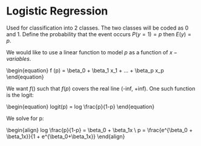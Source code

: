 # Logistic Regression
Used for classification into 2 classes. The two classes will be coded as 0 and 1.
Define the probability that the event occurs $P(y = 1) = p$  then $E(y) = p$.

We would like to use a linear function to model $p$ as a function of $x-variables$.

\begin{equation}
f (p) = \beta_0 + \beta_1 x_1 + ... + \beta_p x_p
\end{equation}

We want $f()$ such that $f(p)$ covers the real line (-inf, +inf). One such function is the logit:

\begin{equation}
logit(p) = log \frac{p}{1-p}
\end{equation}

We solve for p:

\begin{align}
log \frac{p}{1-p} = \beta_0 + \beta_1x \\
p = \frac{e^{\beta_0 + \beta_1x}}{1 + e^{\beta_0+\beta_1x}}
\end{align}
